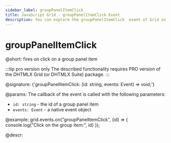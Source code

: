 ```yaml
---
sidebar_label: groupPanelItemClick 
title: JavaScript Grid - groupPanelItemClick Event 
description: You can explore the groupPanelItemClick  event of Grid in the documentation of the DHTMLX JavaScript UI library. Browse developer guides and API reference, try out code examples and live demos, and download a free 30-day evaluation version of DHTMLX Suite.
---
```


# groupPanelItemClick 

@short: fires on click on a group panel item

:::tip pro version only
The described functionality requires PRO version of the DHTMLX Grid (or DHTMLX Suite) package.
:::

@signature: {'groupPanelItemClick: (id: string, events: Event) => void;'}

@params:
The callback of the event is called with the following parameters:

- `id: string` - the id of a group panel item
- `events: Event` - a native event object

@example:
grid.events.on("groupPanelItemClick", (id) => {
    console.log("Click on the group item:", id)
});

@descr:
